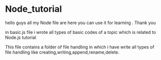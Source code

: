 # Node_tutorial

hello guys all my Node file are here you can use it for learning . Thank you
<p> in basic.js file i wrote all types of basic codes of a topic which is related to Node.js tutorial 
<p>This file contains a folder of file handling in which i have write all types of file handling like creating,writing,append,rename,delete.</p>
